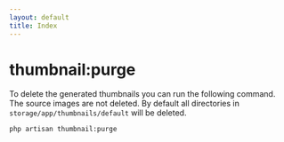 ```yaml
---
layout: default
title: Index
---
```


# thumbnail:purge

To delete the generated thumbnails you can run the following command. The source images are not deleted. By default all directories in `storage/app/thumbnails/default` will be deleted.

```bash
php artisan thumbnail:purge
```
